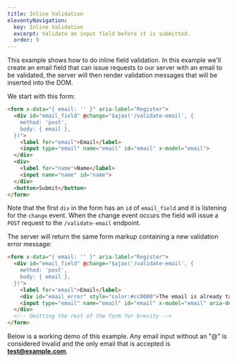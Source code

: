 ```yaml
---
title: Inline Validation
eleventyNavigation:
  key: Inline Validation
  excerpt: Validate an input field before it is submitted.
  order: 9
---
```


This example shows how to do inline field validation. In this example we'll create an email field that can issue requests to our server with an email to be validated, the server will then render validation messages that will be inserted into the DOM.

We start with this form:

```html
<form x-data="{ email: '' }" aria-label="Register">
  <div id="email_field" @change="$ajax('/validate-email', {
    method: 'post',
    body: { email },
  })">
    <label for="email">Email</label>
    <input type="email" name="email" id="email" x-model="email">
  </div>
  <div>
    <label for="name">Name</label>
    <input name="name" id="name">
  </div>
  <button>Submit</button>
</form>
```

Note that the first `div` in the form has an `id` of `email_field` and it is listening for the `change` event. When the change event occurs the field will issue a `POST` request to the `/validate-email` endpoint.

The server will return the same form markup containing a new validation error message:

```html
<form x-data="{ email: '' }" aria-label="Register">
  <div id="email_field" @change="$ajax('/validate-email', {
    method: 'post',
    body: { email },
  })">
    <label for="email">Email</label>
    <div id="email_error" style="color:#cc0000">The email is already taken.</div>
    <input type="email" name="email" id="email" x-model="email" aria-describedby="email_error">
  </div>
  <!-- Omitting the rest of the form for brevity -->
</form>
```

Below is a working demo of this example. Any email input without an "@" is considered invalid and the only email that is accepted is **test@example.com**.

<style>
  label {
    display: block;
  }
</style>

<script type="module">
  window.route('GET', '/register', () => view())
  window.route('POST', '/validate-email', (input) => {
    if (input.email === 'test@example.com') {
      return view()
    } else if (input.email.includes('@')) {
      return view('The email is already taken.')
    }

    return view('The email field is invalid.')
  })

  window.example('/register')

  function view(message = '') {
    message = message ? `<div id="email_error" style="color:#cc0000">${message}</div>` : ''
    return `<form x-data="{ email: '' }" aria-label="Register">
  <div id="email_field" @change="$ajax('/validate-email', {
    method: 'post',
    body: { email },
  })">
    <label for="email">Email</label>
    ${message}
    <input type="email" name="email" id="email" x-model="email"${message ? ' aria-describedby="email_error"' : ''}>
  </div>
  <div>
    <label for="name">Name</label>
    <input name="name" id="name">
  </div>
  <button>Submit</button>
</form>`
  }
</script>
